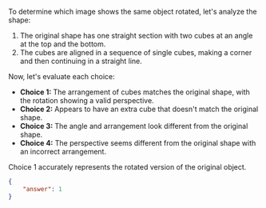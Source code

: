 To determine which image shows the same object rotated, let's analyze the shape:

1. The original shape has one straight section with two cubes at an angle at the top and the bottom.
2. The cubes are aligned in a sequence of single cubes, making a corner and then continuing in a straight line.

Now, let's evaluate each choice:

- **Choice 1:** The arrangement of cubes matches the original shape, with the rotation showing a valid perspective.
- **Choice 2:** Appears to have an extra cube that doesn't match the original shape.
- **Choice 3:** The angle and arrangement look different from the original shape.
- **Choice 4:** The perspective seems different from the original shape with an incorrect arrangement.

Choice 1 accurately represents the rotated version of the original object.

```json
{
    "answer": 1
}
```